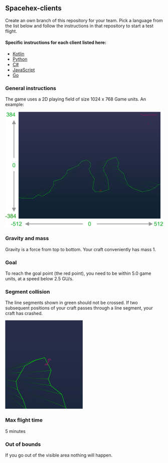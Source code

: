 Spacehex-clients
--------
Create an own branch of this repository for your team.
Pick a language from the list below and follow the instructions
in that repository to start a test flight.

#### Specific instructions for each client listed here:
* [Kotlin](spacehex-kotlin-client)
* [Python](spacehex-python-client)
* [C#](spacehex-csharp-client)
* [JavaScript](spacehex-js-client)
* [Go](spacehex-go-client)

### General instructions
The game uses a 2D playing field of size 1024 x 768 Game units.
An example:

![Image](env-image.png)

### Gravity and mass
Gravity is a force from top to bottom. Your craft conveniently has mass 1.

### Goal
To reach the goal point (the red point), you need to be within 5.0 game units, 
at a speed below 2.5 GU/s.

### Segment collision 
The line segments shown in green should not be crossed. If two subsequent positions
of your craft passes through a line segment, your craft has crashed.

![Image](collision.png)

### Max flight time
5 minutes

### Out of bounds
If you go out of the visible area nothing will happen.